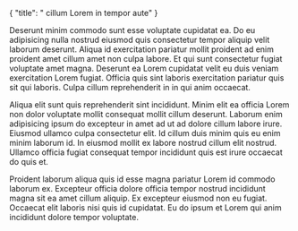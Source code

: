 {
  "title": " cillum Lorem in tempor aute"
}

Deserunt minim commodo sunt esse voluptate cupidatat ea. Do eu adipisicing nulla nostrud eiusmod quis consectetur tempor aliquip velit laborum deserunt. Aliqua id exercitation pariatur mollit proident ad enim proident amet cillum amet non culpa labore. Et qui sunt consectetur fugiat voluptate amet magna. Deserunt ea Lorem cupidatat velit eu duis veniam exercitation Lorem fugiat. Officia quis sint laboris exercitation pariatur quis sit qui laboris. Culpa cillum reprehenderit in in qui anim occaecat.

Aliqua elit sunt quis reprehenderit sint incididunt. Minim elit ea officia Lorem non dolor voluptate mollit consequat mollit cillum deserunt. Laborum enim adipisicing ipsum do excepteur in amet ad ut ad dolore cillum labore irure. Eiusmod ullamco culpa consectetur elit. Id cillum duis minim quis eu enim minim laborum id. In eiusmod mollit ex labore nostrud cillum elit nostrud. Ullamco officia fugiat consequat tempor incididunt quis est irure occaecat do quis et.

Proident laborum aliqua quis id esse magna pariatur Lorem id commodo laborum ex. Excepteur officia dolore officia tempor nostrud incididunt magna sit ea amet cillum aliquip. Ex excepteur eiusmod non eu fugiat. Occaecat elit laboris nisi quis id cupidatat. Eu do ipsum et Lorem qui anim incididunt dolore tempor voluptate.